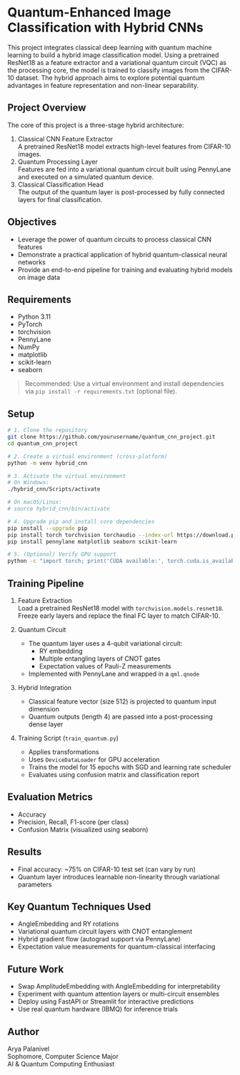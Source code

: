 # Quantum-Enhanced Image Classification with Hybrid CNNs

This project integrates classical deep learning with quantum machine learning to build a hybrid image classification model. Using a pretrained ResNet18 as a feature extractor and a variational quantum circuit (VQC) as the processing core, the model is trained to classify images from the CIFAR-10 dataset. The hybrid approach aims to explore potential quantum advantages in feature representation and non-linear separability.

## Project Overview

The core of this project is a three-stage hybrid architecture:
1. Classical CNN Feature Extractor  
   A pretrained ResNet18 model extracts high-level features from CIFAR-10 images.
2. Quantum Processing Layer  
   Features are fed into a variational quantum circuit built using PennyLane and executed on a simulated quantum device.
3. Classical Classification Head  
   The output of the quantum layer is post-processed by fully connected layers for final classification.

## Objectives

- Leverage the power of quantum circuits to process classical CNN features
- Demonstrate a practical application of hybrid quantum-classical neural networks
- Provide an end-to-end pipeline for training and evaluating hybrid models on image data


## Requirements

- Python 3.11
- PyTorch
- torchvision
- PennyLane
- NumPy
- matplotlib
- scikit-learn
- seaborn

> Recommended: Use a virtual environment and install dependencies via `pip install -r requirements.txt` (optional file).

## Setup

```bash
# 1. Clone the repository
git clone https://github.com/yourusername/quantum_cnn_project.git
cd quantum_cnn_project

# 2. Create a virtual environment (cross-platform)
python -m venv hybrid_cnn

# 3. Activate the virtual environment
# On Windows:
./hybrid_cnn/Scripts/activate

# On macOS/Linux:
# source hybrid_cnn/bin/activate

# 4. Upgrade pip and install core dependencies
pip install --upgrade pip
pip install torch torchvision torchaudio --index-url https://download.pytorch.org/whl/cu118
pip install pennylane matplotlib seaborn scikit-learn

# 5. (Optional) Verify GPU support
python -c "import torch; print('CUDA available:', torch.cuda.is_available())"
```

## Training Pipeline

1. Feature Extraction  
   Load a pretrained ResNet18 model with `torchvision.models.resnet18`. Freeze early layers and replace the final FC layer to match CIFAR-10.

2. Quantum Circuit  
   - The quantum layer uses a 4-qubit variational circuit:
     - RY embedding
     - Multiple entangling layers of CNOT gates
     - Expectation values of Pauli-Z measurements
   - Implemented with PennyLane and wrapped in a `qml.qnode`

3. Hybrid Integration  
   - Classical feature vector (size 512) is projected to quantum input dimension
   - Quantum outputs (length 4) are passed into a post-processing dense layer

4. Training Script (`train_quantum.py`)  
   - Applies transformations
   - Uses `DeviceDataLoader` for GPU acceleration
   - Trains the model for 15 epochs with SGD and learning rate scheduler
   - Evaluates using confusion matrix and classification report

## Evaluation Metrics

- Accuracy
- Precision, Recall, F1-score (per class)
- Confusion Matrix (visualized using seaborn)

## Results

- Final accuracy: ~75% on CIFAR-10 test set (can vary by run)
- Quantum layer introduces learnable non-linearity through variational parameters

## Key Quantum Techniques Used

- AngleEmbedding and RY rotations
- Variational quantum circuit layers with CNOT entanglement
- Hybrid gradient flow (autograd support via PennyLane)
- Expectation value measurements for quantum-classical interfacing

## Future Work

- Swap AmplitudeEmbedding with AngleEmbedding for interpretability
- Experiment with quantum attention layers or multi-circuit ensembles
- Deploy using FastAPI or Streamlit for interactive predictions
- Use real quantum hardware (IBMQ) for inference trials


## Author

Arya Palanivel  
Sophomore, Computer Science Major  
AI & Quantum Computing Enthusiast


